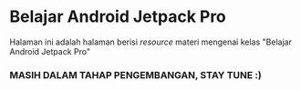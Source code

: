 # Belajar Android Jetpack Pro
Halaman ini adalah halaman berisi *resource* materi mengenai kelas "Belajar Android Jetpack Pro"



### MASIH DALAM TAHAP PENGEMBANGAN, STAY TUNE :)